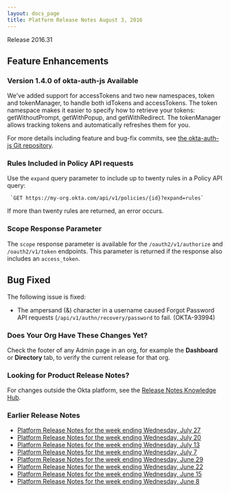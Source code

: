 ```yaml
---
layout: docs_page
title: Platform Release Notes August 3, 2016
---
```


Release 2016.31

## Feature Enhancements
 
### Version 1.4.0 of okta-auth-js Available
 
<!-- OKTA-97056 -->
We've added support for accessTokens and two new namespaces, token and tokenManager, 
to handle both idTokens and accessTokens. 
The token namespace makes it easier to specify how to retrieve your tokens: 
getWithoutPrompt, getWithPopup, and getWithRedirect. 
The tokenManager allows tracking tokens and automatically refreshes them for you.
 
For more details including feature and bug-fix commits, 
see [the okta-auth-js Git repository](https://github.com/okta/okta-auth-js/releases/tag/okta-auth-js-1.4.0).

### Rules Included in Policy API requests

<!-- OKTA-40548 -->
Use the `expand` query parameter to include up to twenty rules in a Policy API query:

     `GET https://my-org.okta.com/api/v1/policies/{id}?expand=rules`

If more than twenty rules are returned, an error occurs.

### Scope Response Parameter

<!-- OKTA-93308 -->
The `scope` response parameter is available for the `/oauth2/v1/authorize` and `/oauth2/v1/token` endpoints.
This parameter is returned if the response also includes an `access_token`.

## Bug Fixed

The following issue is fixed:

* The ampersand (&) character in a username caused Forgot Password API requests (`/api/v1/authn/recovery/password` to fail. (OKTA-93994)


### Does Your Org Have These Changes Yet?

Check the footer of any Admin page in an org, for example the **Dashboard** or **Directory** tab, to verify the current release for that org.

### Looking for Product Release Notes?

For changes outside the Okta platform, see the [Release Notes Knowledge Hub](https://support.okta.com/help/articles/Knowledge_Article/Release-Notes-Knowledge-Hub).

### Earlier Release Notes

* [Platform Release Notes for the week ending Wednesday, July 27](platform-release-notes2016-30.html)
* [Platform Release Notes for the week ending Wednesday, July 20](platform-release-notes2016-29.html)
* [Platform Release Notes for the week ending Wednesday, July 13](platform-release-notes2016-28.html)
* [Platform Release Notes for the week ending Wednesday, July 7](platform-release-notes2016-27.html)
* [Platform Release Notes for the week ending Wednesday, June 29](platform-release-notes2016-26.html)
* [Platform Release Notes for the week ending Wednesday, June 22](platform-release-notes2016-25.html)
* [Platform Release Notes for the week ending Wednesday, June 15](platform-release-notes2016-24.html)
* [Platform Release Notes for the week ending Wednesday, June 8](platform-release-notes2016-23.html)
